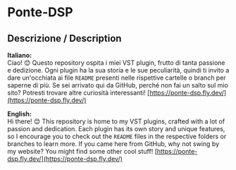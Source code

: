 # Ponte-DSP
## Descrizione / Description

**Italiano:**  
Ciao! 😊 Questo repository ospita i miei VST plugin, frutto di tanta passione e dedizione. Ogni plugin ha la sua storia e le sue peculiarità, quindi ti invito a dare un'occhiata ai file `README` presenti nelle rispettive cartelle o branch per saperne di più. Se sei arrivato qui da GitHub, perché non fai un salto sul mio sito? Potresti trovare altre curiosità interessanti! [https://ponte-dsp.fly.dev/](https://ponte-dsp.fly.dev/)

**English:**  
Hi there! 😊 This repository is home to my VST plugins, crafted with a lot of passion and dedication. Each plugin has its own story and unique features, so I encourage you to check out the `README` files in the respective folders or branches to learn more. If you came here from GitHub, why not swing by my website? You might find some other cool stuff! [https://ponte-dsp.fly.dev/](https://ponte-dsp.fly.dev/)
